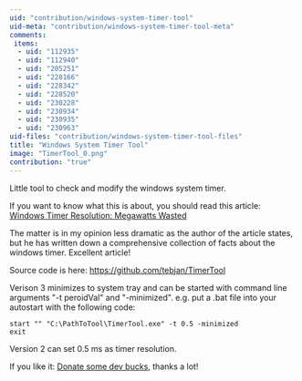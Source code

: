 ```yaml
---
uid: "contribution/windows-system-timer-tool"
uid-meta: "contribution/windows-system-timer-tool-meta"
comments: 
 items: 
  - uid: "112935"
  - uid: "112940"
  - uid: "205251"
  - uid: "228166"
  - uid: "228342"
  - uid: "228520"
  - uid: "230228"
  - uid: "230934"
  - uid: "230935"
  - uid: "230963"
uid-files: "contribution/windows-system-timer-tool-files"
title: "Windows System Timer Tool"
image: "TimerTool_0.png"
contribution: "true"
---
```


Little tool to check and modify the windows system timer.

If you want to know what this is about, you should read this article:
[Windows Timer Resolution: Megawatts Wasted](http://randomascii.wordpress.com/2013/07/08/windows-timer-resolution-megawatts-wasted/)

The matter is in my opinion less dramatic as the author of the article states, but he has written down a comprehensive collection of facts about the windows timer. Excellent article!

Source code is here: <https://github.com/tebjan/TimerTool>

Verison 3 minimizes to system tray and can be started with command line arguments "-t peroidVal" and "-minimized". e.g. put a .bat file into your autostart with the following code:

```
start "" "C:\PathToTool\TimerTool.exe" -t 0.5 -minimized
exit
```

Version 2 can set 0.5 ms as timer resolution.

If you like it: [Donate some dev bucks](https://www.paypal.com/cgi-bin/webscr?cmd=_s-xclick&hosted_button_id=2DNX2JBBKED8Q), thanks a lot!
